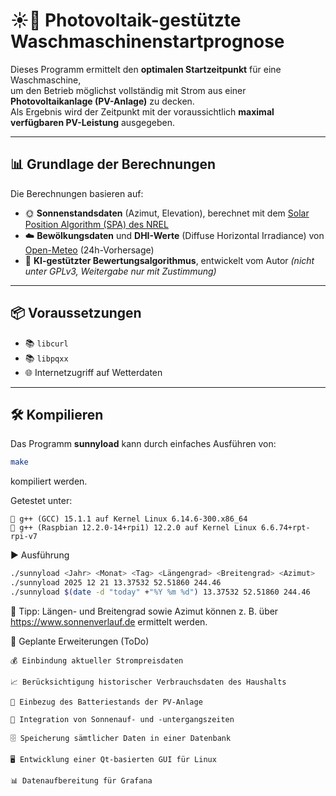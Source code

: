 # ☀️🧺 Photovoltaik-gestützte Waschmaschinenstartprognose

Dieses Programm ermittelt den **optimalen Startzeitpunkt** für eine Waschmaschine,  
um den Betrieb möglichst vollständig mit Strom aus einer **Photovoltaikanlage (PV-Anlage)** zu decken.  
Als Ergebnis wird der Zeitpunkt mit der voraussichtlich **maximal verfügbaren PV-Leistung** ausgegeben.

---

## 📊 Grundlage der Berechnungen
Die Berechnungen basieren auf:

- 🌞 **Sonnenstandsdaten** (Azimut, Elevation), berechnet mit dem [Solar Position Algorithm (SPA) des NREL](https://midcdmz.nrel.gov/spa/)  
- ☁️ **Bewölkungsdaten** und **DHI-Werte** (Diffuse Horizontal Irradiance) von [Open-Meteo](https://open-meteo.com/) (24h-Vorhersage)  
- 🤖 **KI-gestützter Bewertungsalgorithmus**, entwickelt vom Autor *(nicht unter GPLv3, Weitergabe nur mit Zustimmung)*

---

## 📦 Voraussetzungen

- 📚 `libcurl`  
- 📚 `libpqxx`  
- 🌐 Internetzugriff auf Wetterdaten

---

## 🛠️ Kompilieren
Das Programm **sunnyload** kann durch einfaches Ausführen von:

```bash
make
```
kompiliert werden.

Getestet unter:

    🐧 g++ (GCC) 15.1.1 auf Kernel Linux 6.14.6-300.x86_64
    🍓 g++ (Raspbian 12.2.0-14+rpi1) 12.2.0 auf Kernel Linux 6.6.74+rpt-rpi-v7

▶️ Ausführung

```bash
./sunnyload <Jahr> <Monat> <Tag> <Längengrad> <Breitengrad> <Azimut>
./sunnyload 2025 12 21 13.37532 52.51860 244.46
./sunnyload $(date -d "today" +"%Y %m %d") 13.37532 52.51860 244.46
```

📍 Tipp:
Längen- und Breitengrad sowie Azimut können z. B. über
https://www.sonnenverlauf.de ermittelt werden.


📌 Geplante Erweiterungen (ToDo)

    💰 Einbindung aktueller Strompreisdaten

    📈 Berücksichtigung historischer Verbrauchsdaten des Haushalts

    🔋 Einbezug des Batteriestands der PV-Anlage

    🌅 Integration von Sonnenauf- und -untergangszeiten

    🗄️ Speicherung sämtlicher Daten in einer Datenbank

    🖥️ Entwicklung einer Qt-basierten GUI für Linux

    📊 Datenaufbereitung für Grafana




